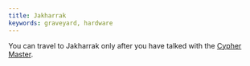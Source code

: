```yaml
---
title: Jakharrak
keywords: graveyard, hardware
---
```


You can travel to Jakharrak only after you have talked with the [Cypher Master](040-nuwaka/010-cypher-master.md).
